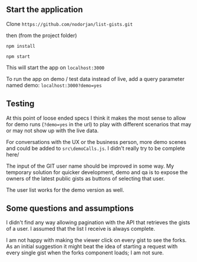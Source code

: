 ## Start the application

Clone `https://github.com/nodorjan/list-gists.git`

then (from the project folder)

`npm install`

`npm start`

This will start the app on `localhost:3000`

To run the app on demo / test data instead of live, add a query parameter named demo: `localhost:3000?demo=yes`

## Testing

At this point of loose ended specs I think it makes the most sense to 
allow for demo runs (`?demo=yes` in the url) to play with different 
scenarios that may or may not show up with the live data. 

For conversations with the UX or the business person, 
more demo scenes and could be added to `src\demoCalls.js`. I 
didn't really try to be complete here/

The input of the GIT user name should be improved in some way. My temporary 
solution for quicker development, demo and qa is to expose the owners of the 
latest public gists as buttons of selecting that user. 

The user list works for the demo version as well.

## Some questions and assumptions

I didn't find any way allowing pagination with the API that retrieves the gists of a user. I assumed that the list I receive is always complete. 

I am not happy with making the viewer click on every gist to see the forks. As an 
initial suggestion it might beat the 
idea of starting a request with every single gist when the forks component loads; 
I am not sure.

